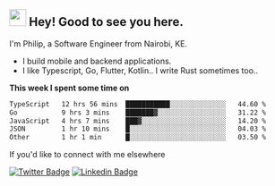<h2><img src="https://slackmojis.com/emojis/3643-cool-doge/download" width="30"/> Hey! Good to see you here.</h2>

<p>I'm Philip, a Software Engineer from Nairobi, KE. 

- I build mobile and backend applications.
- I like Typescript, Go, Flutter, Kotlin.. I write Rust sometimes too..</p>

**This week I spent some time on**
<!--START_SECTION:waka-->

```txt
TypeScript   12 hrs 56 mins  ███████████░░░░░░░░░░░░░░   44.60 %
Go           9 hrs 3 mins    ███████▓░░░░░░░░░░░░░░░░░   31.22 %
JavaScript   4 hrs 7 mins    ███▓░░░░░░░░░░░░░░░░░░░░░   14.20 %
JSON         1 hr 10 mins    █░░░░░░░░░░░░░░░░░░░░░░░░   04.03 %
Other        1 hr 1 min      █░░░░░░░░░░░░░░░░░░░░░░░░   03.50 %
```

<!--END_SECTION:waka-->

If you'd like to connect with me elsewhere

[![Twitter Badge](https://img.shields.io/badge/-Twitter-1ca0f1?style=flat-square&labelColor=1ca0f1&logo=twitter&logoColor=white&link=https://twitter.com/_diogorodrigues)](https://twitter.com/kimathiphil)  [![Linkedin Badge](https://img.shields.io/badge/-LinkedIn-blue?style=flat-square&logo=Linkedin&logoColor=white&link=https://www.linkedin.com/in/philip-kimathi-2604a9114/)](https://www.linkedin.com/in/philip-kimathi-2604a9114/)
